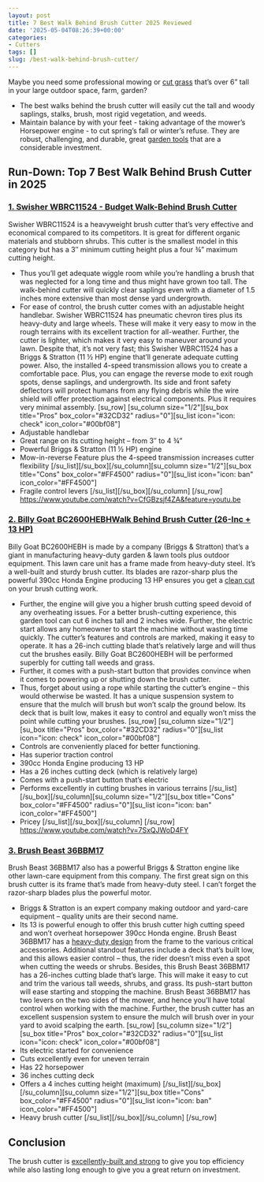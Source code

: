 ```yaml
---
layout: post
title: 7 Best Walk Behind Brush Cutter 2025 Reviewed
date: '2025-05-04T08:26:39+00:00'
categories:
- Cutters
tags: []
slug: /best-walk-behind-brush-cutter/
---
```


Maybe you need some professional mowing or
[cut grass](https://pestpolicy.com/best-lawn-mower-with-mulcher/)
that’s over 6” tall in your large outdoor space, farm, garden?
- The best walks behind the brush cutter will easily cut the tall and woody saplings, stalks, brush, most rigid vegetation, and weeds.
- Maintain balance by with your feet - taking advantage of the mower’s Horsepower engine - to cut spring’s fall or winter’s refuse.
They are robust, challenging, and durable, great
[garden tools](https://hort.extension.wisc.edu/articles/maintaining-lawn-and-garden-tools/)
that are a considerable investment.
## Run-Down: Top 7 Best Walk Behind Brush Cutter in 2025
### [1. Swisher WBRC11524 - Budget Walk-Behind Brush Cutter](https://www.amazon.com/dp/B00RGNW8PO/?tag=p-policy-20)
Swisher WBRC11524 is a heavyweight brush cutter that’s very effective and economical compared to its competitors. It is great for different organic materials and stubborn shrubs.
This cutter is the smallest model in this category but has a 3″ minimum cutting height plus a four ¾” maximum cutting height.
- Thus you’ll get adequate wiggle room while you’re handling a brush that was neglected for a long time and thus might have grown too tall.
The walk-behind cutter will quickly clear saplings even with a diameter of 1.5 inches more extensive than most dense yard undergrowth.
- For ease of control, the brush cutter comes with an adjustable height handlebar.
Swisher WBRC11524 has pneumatic chevron tires plus its heavy-duty and large wheels.
These will make it very easy to mow in the rough terrains with its excellent traction for all-weather. Further, the cutter is lighter, which makes it very easy to maneuver around your lawn.
Despite that, it’s not very fast; this Swisher WBRC11524 has a Briggs & Stratton (11 ½ HP) engine that’ll generate adequate cutting power.
Also, the installed 4-speed transmission allows you to create a comfortable pace. Plus, you can engage the reverse mode to exit rough spots, dense saplings, and undergrowth.
Its side and front safety deflectors will protect humans from any flying debris while the wire shield will offer protection against electrical components. Plus it requires very minimal assembly.
[su_row] [su_column size="1/2"][su_box title="Pros" box_color="#32CD32" radius="0"][su_list icon="icon: check" icon_color="#00bf08"]
- Adjustable handlebar
- Great range on its cutting height – from 3″ to 4 ¾”
- Powerful Briggs & Stratton (11 ½ HP) engine
- Mow-in-reverse Feature plus the 4-speed transmission increases cutter flexibility
[/su_list][/su_box][/su_column][su_column size="1/2"][su_box title="Cons" box_color="#FF4500" radius="0"][su_list icon="icon: ban" icon_color="#FF4500"]
- Fragile control levers
[/su_list][/su_box][/su_column] [/su_row]
https://www.youtube.com/watch?v=CfGBzsjf4ZA&feature=youtu.be
### [2. Billy Goat BC2600HEBHWalk Behind Brush Cutter (26-Inc + 13 HP)](https://www.amazon.com/dp/B00EAIOX8I/?tag=p-policy-20)
Billy Goat BC2600HEBH is made by a company (Briggs & Stratton) that’s a giant in manufacturing heavy-duty garden & lawn tools plus outdoor equipment.
This lawn care unit has a frame made from heavy-duty steel. It’s a well-built and sturdy brush cutter.
Its blades are razor-sharp plus the powerful 390cc Honda Engine producing 13 HP ensures you get a
[clean cut](https://pestpolicy.com/best-riding-lawn-mower-for-tall-grass/)
on your brush cutting work.
- Further, the engine will give you a higher brush cutting speed devoid of any overheating issues.
For a better brush-cutting experience, this garden tool can cut 6 inches tall and 2 inches wide. Further, the electric start allows any homeowner to start the machine without wasting time quickly.
The cutter’s features and controls are marked, making it easy to operate.
It has a 26-inch cutting blade that’s relatively large and will thus cut the brushes easily. Billy Goat BC2600HEBH will be performed superbly for cutting tall weeds and grass.
- Further, it comes with a push-start button that provides convince when it comes to powering up or shutting down the brush cutter.
- Thus, forget about using a rope while starting the cutter’s engine – this would otherwise be wasted.
It has a unique suspension system to ensure that the mulch will brush but won’t scalp the ground below.
Its deck that is built low, makes it easy to control and equally won’t miss the point while cutting your brushes.
[su_row] [su_column size="1/2"][su_box title="Pros" box_color="#32CD32" radius="0"][su_list icon="icon: check" icon_color="#00bf08"]
- Controls are conveniently placed for better functioning.
- Has superior traction control
- 390cc Honda Engine producing 13 HP
- Has a 26 inches cutting deck (which is relatively large)
- Comes with a push-start button that’s electric
- Performs excellently in cutting brushes in various terrains
[/su_list][/su_box][/su_column][su_column size="1/2"][su_box title="Cons" box_color="#FF4500" radius="0"][su_list icon="icon: ban" icon_color="#FF4500"]
- Pricey
[/su_list][/su_box][/su_column] [/su_row]
https://www.youtube.com/watch?v=7SxQJWoD4FY
### [3. Brush Beast 36BBM17](https://www.amazon.com/dp/B00EAIOX8I/?tag=p-policy-20)
Brush Beast 36BBM17 also has a powerful Briggs & Stratton engine like other lawn-care equipment from this company.
The first great sign on this brush cutter is its frame that’s made from heavy-duty steel. I can’t forget the razor-sharp blades plus the powerful motor.
- Briggs & Stratton is an expert company making outdoor and yard-care equipment – quality units are their second name.
- Its 13 is powerful enough to offer this brush cutter high cutting speed and won’t overheat horsepower 390cc Honda engine.
Brush Beast 36BBM17 has a
[heavy-duty design](https://pestpolicy.com/best-riding-lawn-mower-for-zoysia-grass/)
from the frame to the various critical accessories.
Additional standout features include a deck that’s built low, and this allows easier control – thus, the rider doesn’t miss even a spot when cutting the weeds or shrubs.
Besides, this Brush Beast 36BBM17 has a 26-inches cutting blade that’s large.
This will make it easy to cut and trim the various tall weeds, shrubs, and grass. Its push-start button will ease starting and stopping the machine.
Brush Beast 36BBM17 has two levers on the two sides of the mower, and hence you’ll have total control when working with the machine.
Further, the brush cutter has an excellent suspension system to ensure the mulch will brush over in your yard to avoid scalping the earth.
[su_row] [su_column size="1/2"][su_box title="Pros" box_color="#32CD32" radius="0"][su_list icon="icon: check" icon_color="#00bf08"]
- Its electric started for convenience
- Cuts excellently even for uneven terrain
- Has 22 horsepower
- 36 inches cutting deck
- Offers a 4 inches cutting height (maximum)
[/su_list][/su_box][/su_column][su_column size="1/2"][su_box title="Cons" box_color="#FF4500" radius="0"][su_list icon="icon: ban" icon_color="#FF4500"]
- Heavy brush cutter
[/su_list][/su_box][/su_column] [/su_row]
## Conclusion
The brush cutter is
[excellently-built and strong](https://pestpolicy.com/how-to-choose-a-riding-lawn-mower/)
to give you top efficiency while also lasting long enough to give you a great return on investment.
